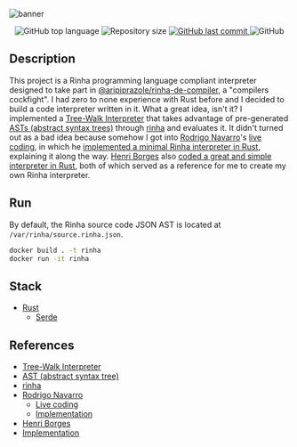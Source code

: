 ![banner](https://github.com/ojpbarbosa/rinha-interpreter/assets/79005271/fb4e70b7-8644-4912-af4d-a3e5d19cc630)

<div align="center">
  <img src="https://img.shields.io/github/languages/top/ojpbarbosa/rinha-interpreter.svg" alt="GitHub top language">
  <img src="https://img.shields.io/github/repo-size/ojpbarbosa/rinha-interpreter.svg" alt="Repository size">
  <a href="https://github.com/ojpbarbosa/rinha-interpreter/commits">
    <img src="https://img.shields.io/github/last-commit/ojpbarbosa/rinha-interpreter.svg" alt="GitHub last commit">
  </a>
  <img src="https://img.shields.io/github/license/ojpbarbosa/rinha-interpreter.svg" alt="GitHub">
</div>

## Description
This project is a Rinha programming language compliant interpreter designed to take part in [@aripiprazole/rinha-de-compiler](https://github.com/aripiprazole/rinha-de-compiler), a "compilers cockfight". I had zero to none experience with Rust before and I decided to build a code interpreter written in it. What a great idea, isn't it? I implemented a [Tree-Walk Interpreter](https://craftinginterpreters.com/a-tree-walk-interpreter.html) that takes advantage of pre-generated [ASTs (abstract syntax trees)](https://wikipedia.org/wiki/Abstract_syntax_tree) through [rinha](https://crates.io/crates/rinha) and evaluates it. It didn't turned out as a bad idea because somehow I got into [Rodrigo Navarro](https://github.com/reu)'s [live coding](https://www.youtube.com/watch?v=FbCdhicY3sk), in which he [implemented a minimal Rinha interpreter in Rust](https://github.com/reu/rinha-compiladores), explaining it along the way. [Henri Borges](https://github.com/hnrbs) also [coded a great and simple interpreter in Rust](https://github.com/hnrbs/rinha), both of which served as a reference for me to create my own Rinha interpreter.

## Run
By default, the Rinha source code JSON AST is located at `/var/rinha/source.rinha.json`.
```bash
docker build . -t rinha
docker run -it rinha
```

## Stack
- [Rust](https://www.rust-lang.org)
  - [Serde](https://serde.rs)

## References
- [Tree-Walk Interpreter](https://craftinginterpreters.com/a-tree-walk-interpreter.html)
- [AST (abstract syntax tree)](https://wikipedia.org/wiki/Abstract_syntax_tree)
- [rinha](https://crates.io/crates/rinha)
- [Rodrigo Navarro](https://github.com/reu)
  - [Live coding](https://www.youtube.com/watch?v=FbCdhicY3sk)
  - [Implementation](https://github.com/reu/rinha-compiladores)
- [Henri Borges](https://github.com/hnrbs)
 - [Implementation](https://github.com/hnrbs/rinha)
